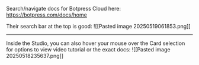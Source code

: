 Search/navigate docs for Botpress Cloud here:
https://botpress.com/docs/home

Their search bar at the top is good:
![[Pasted image 20250519061853.png]]

---

Inside the Studio, you can also hover your mouse over the Card selection for options to view video tutorial or the exact docs:
![[Pasted image 20250518235637.png]]